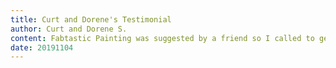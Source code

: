 ```yaml
---
title: Curt and Dorene's Testimonial
author: Curt and Dorene S.
content: Fabtastic Painting was suggested by a friend so I called to get an estimate. They were quick to return my call..came and looked at job within a few days and I had their bid in 48 hours. Remembering spring and all the rain we had, they still completed our job on time and it looks wonderful. They gave me some awesome ideas that I used and painted our small bathroom for free as a bonus for using their company. Korey and Andrea are wonderful, warm people and their employees are the same. My husband and I have made new friends for life and highly recommend Fabtastic Painting.
date: 20191104
---
```

